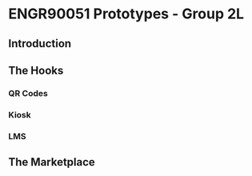 # ENGR90051 Prototypes - Group 2L

## Introduction

## The Hooks

### QR Codes

### Kiosk

### LMS

## The Marketplace
